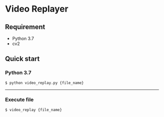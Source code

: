 # Video Replayer

Requirement
---
- Python 3.7
- cv2

Quick start
---
### Python 3.7

```bash
$ python video_replay.py {file_name}
```
---
### Execute file

```bash
$ video_replay {file_name}
```
